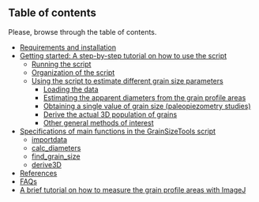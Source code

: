Table of contents
-------------

Please, browse through the table of contents.

  * [Requirements and installation](https://github.com/marcoalopez/GrainSizeTools/blob/master/DOCS/Requirements.md)
  * [Getting started: A step-by-step tutorial on how to use the script](https://github.com/marcoalopez/GrainSizeTools/blob/master/DOCS/brief_tutorial.md)
    * [Running the script](https://github.com/marcoalopez/GrainSizeTools/blob/master/DOCS/brief_tutorial.md#running-the-script)
    * [Organization of the script](https://github.com/marcoalopez/GrainSizeTools/blob/master/DOCS/brief_tutorial.md#organization-of-the-script)
    * [Using the script to estimate different grain size parameters](https://github.com/marcoalopez/GrainSizeTools/blob/master/DOCS/brief_tutorial.md#using-the-script-to-estimate-the-grain-size)
      * [Loading the data]()
      * [Estimating the apparent diameters from the grain profile areas]()
      * [Obtaining a single value of grain size (paleopiezometry studies)](https://github.com/marcoalopez/GrainSizeTools/blob/master/DOCS/brief_tutorial.md#obtaining-a-single-value-of-grain-size-paleopiezometry-studies)
      * [Derive the actual 3D population of grains](https://github.com/marcoalopez/GrainSizeTools/blob/master/DOCS/brief_tutorial.md#derive-the-actual-3d-population-of-grains)
      * [Other general methods of interest](https://github.com/marcoalopez/GrainSizeTools/blob/master/DOCS/brief_tutorial.md#other-methods-of-interest)
  * [Specifications of main functions in the GrainSizeTools script](https://github.com/marcoalopez/GrainSizeTools/blob/master/DOCS/specifications.md)
    * [importdata](https://github.com/marcoalopez/GrainSizeTools/blob/master/DOCS/specifications.md#importdata-filepath)
    * [calc_diameters](https://github.com/marcoalopez/GrainSizeTools/blob/master/DOCS/specifications.md#calc_diameters-areas-addperimeter--0)
    * [find_grain_size](https://github.com/marcoalopez/GrainSizeTools/blob/master/DOCS/specifications.md#find_grain_size-areas-diameters-binsize--fd)
    * [derive3D](https://github.com/marcoalopez/GrainSizeTools/blob/master/DOCS/specifications.md#derive3d-diameters-numbins10)
  * [References](https://github.com/marcoalopez/GrainSizeTools/blob/master/DOCS/references.md)
  * [FAQs](https://github.com/marcoalopez/GrainSizeTools/blob/master/DOCS/FAQ.md)
  * [A brief tutorial on how to measure the grain profile areas with ImageJ]()
